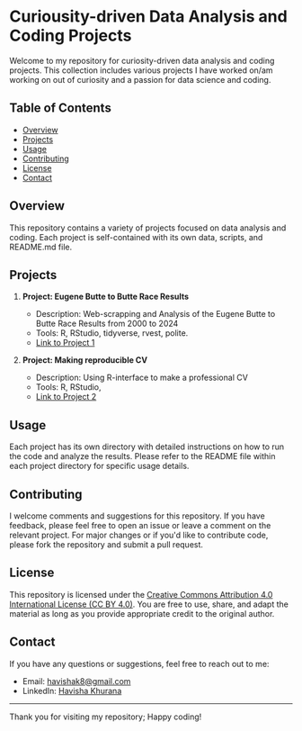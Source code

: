 # Curiousity-driven Data Analysis and Coding Projects

Welcome to my repository for curiosity-driven data analysis and coding projects. This collection includes various projects I have worked on/am working on out of curiosity and a passion for data science and coding. 

## Table of Contents

- [Overview](#overview)
- [Projects](#projects)
- [Usage](#usage)
- [Contributing](#contributing)
- [License](#license)
- [Contact](#contact)

## Overview

This repository contains a variety of projects focused on data analysis and coding. Each project is self-contained with its own data, scripts, and README.md file.

## Projects

1. **Project: Eugene Butte to Butte Race Results**
    - Description: Web-scrapping and Analysis of the Eugene Butte to Butte Race Results from 2000 to 2024
    - Tools: R, RStudio, tidyverse, rvest, polite.
    - [Link to Project 1](./butte_to_butte)

2. **Project: Making reproducible CV**
    - Description: Using R-interface to make a professional CV
    - Tools: R, RStudio, 
    - [Link to Project 2](./khurana_cv)

## Usage

Each project has its own directory with detailed instructions on how to run the code and analyze the results. Please refer to the README file within each project directory for specific usage details.

## Contributing

I welcome comments and suggestions for this repository. If you have feedback, please feel free to open an issue or leave a comment on the relevant project. For major changes or if you'd like to contribute code, please fork the repository and submit a pull request. 

## License

This repository is licensed under the [Creative Commons Attribution 4.0 International License (CC BY 4.0)](https://creativecommons.org/licenses/by/4.0/). You are free to use, share, and adapt the material as long as you provide appropriate credit to the original author.

## Contact

If you have any questions or suggestions, feel free to reach out to me:

- Email: havishak8@gmail.com
- LinkedIn: [Havisha Khurana](linkedin.com/in/havisha-khurana/)

---

Thank you for visiting my repository; Happy coding!
